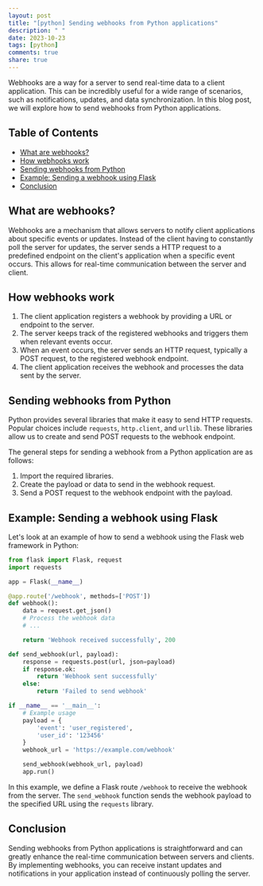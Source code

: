 ```yaml
---
layout: post
title: "[python] Sending webhooks from Python applications"
description: " "
date: 2023-10-23
tags: [python]
comments: true
share: true
---
```


Webhooks are a way for a server to send real-time data to a client application. This can be incredibly useful for a wide range of scenarios, such as notifications, updates, and data synchronization. In this blog post, we will explore how to send webhooks from Python applications.

## Table of Contents
- [What are webhooks?](#what-are-webhooks)
- [How webhooks work](#how-webhooks-work)
- [Sending webhooks from Python](#sending-webhooks-from-python)
- [Example: Sending a webhook using Flask](#example-sending-a-webhook-using-flask)
- [Conclusion](#conclusion)

## What are webhooks?
Webhooks are a mechanism that allows servers to notify client applications about specific events or updates. Instead of the client having to constantly poll the server for updates, the server sends a HTTP request to a predefined endpoint on the client's application when a specific event occurs. This allows for real-time communication between the server and client.

## How webhooks work
1. The client application registers a webhook by providing a URL or endpoint to the server.
2. The server keeps track of the registered webhooks and triggers them when relevant events occur.
3. When an event occurs, the server sends an HTTP request, typically a POST request, to the registered webhook endpoint.
4. The client application receives the webhook and processes the data sent by the server.

## Sending webhooks from Python
Python provides several libraries that make it easy to send HTTP requests. Popular choices include `requests`, `http.client`, and `urllib`. These libraries allow us to create and send POST requests to the webhook endpoint.

The general steps for sending a webhook from a Python application are as follows:
1. Import the required libraries.
2. Create the payload or data to send in the webhook request.
3. Send a POST request to the webhook endpoint with the payload.

## Example: Sending a webhook using Flask
Let's look at an example of how to send a webhook using the Flask web framework in Python:

```python
from flask import Flask, request
import requests

app = Flask(__name__)

@app.route('/webhook', methods=['POST'])
def webhook():
    data = request.get_json()
    # Process the webhook data
    # ...

    return 'Webhook received successfully', 200

def send_webhook(url, payload):
    response = requests.post(url, json=payload)
    if response.ok:
        return 'Webhook sent successfully'
    else:
        return 'Failed to send webhook'

if __name__ == '__main__':
    # Example usage
    payload = {
        'event': 'user_registered',
        'user_id': '123456'
    }
    webhook_url = 'https://example.com/webhook'

    send_webhook(webhook_url, payload)
    app.run()
```

In this example, we define a Flask route `/webhook` to receive the webhook from the server. The `send_webhook` function sends the webhook payload to the specified URL using the `requests` library.

## Conclusion
Sending webhooks from Python applications is straightforward and can greatly enhance the real-time communication between servers and clients. By implementing webhooks, you can receive instant updates and notifications in your application instead of continuously polling the server.